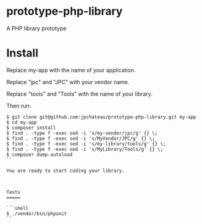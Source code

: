 # prototype-php-library
A PHP library prototype


Install
=======

Replace my-app with the name of your application.

Replace "jpc" and "JPC" with your vendor name.

Replace "tools" and "Tools" with the name of your library.

Then run:


```shell
$ git clone git@github.com:jpchateau/prototype-php-library.git my-app
$ cd my-app
$ composer install
$ find . -type f -exec sed -i 's/my-vendor/jpc/g' {} \;
$ find . -type f -exec sed -i 's/MyVendor/JPC/g' {} \;
$ find . -type f -exec sed -i 's/my-library/tools/g' {} \;
$ find . -type f -exec sed -i 's/MyLibrary/Tools/g' {} \;
$ composer dump-autoload
`̀`

You are ready to start coding your library.



Tests
=====

```shell
$ ./vendor/bin/phpunit
`̀`